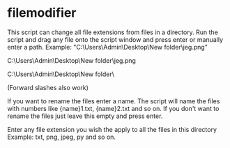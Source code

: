 # filemodifier
This script can change all file extensions from files in a directory.
Run the script and drag any file onto the script window and press enter or manually enter a path.
Example:
"C:\Users\Admin\Desktop\New folder\jeg.png"

C:\Users\Admin\Desktop\New folder\jeg.png

C:\Users\Admin\Desktop\New folder\

(Forward slashes also work)

If you want to rename the files enter a name. The script will name the files with numbers like {name}1.txt, {name}2.txt and so on.
If you don't want to rename the files just leave this empty and press enter.

Enter any file extension you wish the apply to all the files in this directory
Example:
txt, png, jpeg, py and so on.
